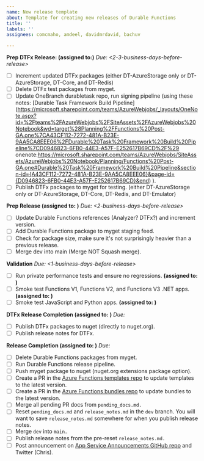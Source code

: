 ```yaml
---
name: New release template
about: Template for creating new releases of Durable Functions
title: ''
labels: ''
assignees: comcmaho, amdeel, davidmrdavid, bachuv

---
```


**Prep DTFx Release: (assigned to:)**
_Due: <2-3-business-days-before-release>_
- [ ] Increment updated DTFx packages (either DT-AzureStorage only or DT-AzureStorage, DT-Core, and DT-Redis)
- [ ] Delete DTFx test packages from myget.
- [ ] Update OneBranch durabletask repo, run signing pipeline (using these notes:  [Durable Task Framework Build Pipeline] (https://microsoft.sharepoint.com/teams/AzureWebjobs/_layouts/OneNote.aspx?id=%2Fteams%2FAzureWebjobs%2FSiteAssets%2FAzureWebjobs%20Notebook&wd=target%28Planning%2FFunctions%20Post-GA.one%7CA43CF112-7272-481A-B23E-9AA5CA8EEE06%2FDurable%20Task%20Framework%20Build%20Pipeline%7CD0946823-6FB0-44E3-A57F-E252617B69CD%2F%29
onenote:https://microsoft.sharepoint.com/teams/AzureWebjobs/SiteAssets/AzureWebjobs%20Notebook/Planning/Functions%20Post-GA.one#Durable%20Task%20Framework%20Build%20Pipeline&section-id={A43CF112-7272-481A-B23E-9AA5CA8EEE06}&page-id={D0946823-6FB0-44E3-A57F-E252617B69CD}&end) ).
- [ ] Publish DTFx packages to myget for testing. (either DT-AzureStorage only or DT-AzureStorage, DT-Core, DT-Redis, and DT-Emulator)

**Prep Release (assigned to: )**
_Due: <2-business-days-before-release>_
- [ ] Update Durable Functions references (Analyzer? DTFx?) and increment version.
- [ ] Add Durable Functions package to myget staging feed.
- [ ] Check for package size, make sure it's not surprisingly heavier than a previous release.
- [ ] Merge dev into main (Merge NOT Squash merge).

**Validation**
_Due: <1-business-days-before-release>_
- [ ] Run private performance tests and ensure no regressions. **(assigned to: )**
- [ ] Smoke test Functions V1, Functions V2, and Functions V3 .NET apps. **(assigned to: )**
- [ ] Smoke test JavaScript and Python apps. **(assigned to: )**

**DTFx Release Completion (assigned to: )**
_Due: <release-deadline>_
- [ ] Publish DTFx packages to nuget (directly to nuget.org).
- [ ] Publish release notes for DTFx.

**Release Completion (assigned to: )**
_Due: <release-deadline>_
- [ ] Delete Durable Functions packages from myget.
- [ ] Run Durable Functions release pipeline.
- [ ] Push myget package to nuget (nuget.org extensions package option).
- [ ] Create a PR in the [Azure Functions templates repo](https://github.com/Azure/azure-functions-templates) to update templates to the latest version.
- [ ] Create a PR in the [Azure Functions bundles repo](https://github.com/Azure/azure-functions-extension-bundles) to update bundles to the latest version.
- [ ] Merge all pending PR docs from `pending_docs.md.`
- [ ] Reset `pending_docs.md` and `release_notes.md` in the `dev` branch. You will want to save `release_notes.md` somewhere for when you publish release notes.
- [ ] Merge `dev` into `main.`
- [ ] Publish release notes from the pre-reset `release_notes.md.`
- [ ] Post announcement on [App Service Announcements GitHub repo](https://github.com/Azure/app-service-announcements) and Twitter (Chris).
